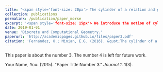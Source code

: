 ```yaml
---
title: "<span style='font-size: 20px'> The cylinder of a relation and generalized versions of the Nerve Theorem"
collection: publications
permalink: /publication/paper_morse
excerpt: '<span style='font-size: 15px'> We introduce the notion of cylinder of a relation in the context of posets, extending the construction of the mapping cylinder. We establish a local-to-global result for relations, generalizing Quillen's Theorem A for order preserving maps, and derive novel formulations of the classical Nerve Theorem for posets and simplicial complexes, suitable for covers with not necessarily contractible intersections.'
date: 2019-01-01
venue: 'Discrete and Computational Geometry.'
paperurl: 'http://academicpages.github.io/files/paper3.pdf'
citation: 'Fernández, X.; Minian, E.G. (2016). &quot;The cylinder of a relation and generalized versions of the Nerve Theorem.&quot; <i>Discrete and Computational Geometry</i>. 63(8).'
---
```

This paper is about the number 3. The number 4 is left for future work.

Your Name, You. (2015). "Paper Title Number 3." <i>Journal 1</i>. 1(3).